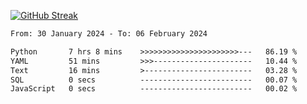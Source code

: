 [![GitHub Streak](https://streak-stats.demolab.com?user=renren-017&theme=sea&hide_border=true&background=DD272700)](https://git.io/streak-stats)

<!--START_SECTION:waka-->

```txt
From: 30 January 2024 - To: 06 February 2024

Python       7 hrs 8 mins    >>>>>>>>>>>>>>>>>>>>>>---   86.19 %
YAML         51 mins         >>>----------------------   10.44 %
Text         16 mins         >------------------------   03.28 %
SQL          0 secs          -------------------------   00.07 %
JavaScript   0 secs          -------------------------   00.02 %
```

<!--END_SECTION:waka-->
